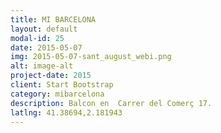 ```yaml
---
title: MI BARCELONA
layout: default
modal-id: 25
date: 2015-05-07
img: 2015-05-07-sant_august_webi.png
alt: image-alt
project-date: 2015
client: Start Bootstrap
category: mibarcelona
description: Balcon en  Carrer del Comerç 17.
latlng: 41.38694,2.181943
---
```

